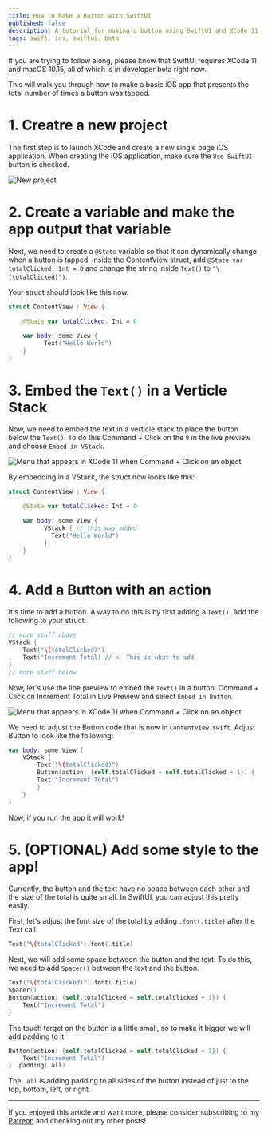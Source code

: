 ```yaml
---
title: How to Make a Button with SwiftUI
published: false
description: A tutorial for making a button using SwiftUI and XCode 11.
tags: swift, ios, swiftui, beta
---
```


If you are trying to follow along, please know that SwiftUI requires XCode 11 and macOS 10.15, all of which is in developer beta right now.

This will walk you through how to make a basic iOS app that presents the total number of times a button was tapped.

# 1. Creatre a new project

The first step is to launch XCode and create a new single page iOS application. When creating the iOS application, make sure the `Use SwiftUI` button is checked.

![New project](./images/project.png)

# 2. Create a variable and make the app output that variable

Next, we need to create a `@State` variable so that it can dynamically change when a button is tapped. Inside the ContentView struct, add `@State var totalClicked: Int = 0` and change the string inside `Text()` to `"\(totalClicked)")`.

Your struct should look like this now.

```swift
struct ContentView : View {

    @State var totalClicked: Int = 0

    var body: some View {
          Text("Hello World")
    }
}
```

# 3. Embed the `Text()` in a Verticle Stack

Now, we need to embed the text in a verticle stack to place the button below the `Text()`. To do this Command + Click on the `0` in the live preview and choose `Embed in VStack`.

![Menu that appears in XCode 11 when Command + Click on an object](./images/stackview.png)

By embedding in a VStack, the struct now looks like this:

```swift
struct ContentView : View {

    @State var totalClicked: Int = 0

    var body: some View {
          VStack { // this was added
            Text("Hello World")
          }
    }
}
```

# 4. Add a Button with an action

It's time to add a button. A way to do this is by first adding a `Text()`. Add the following to your struct:

``` swift
// more stuff above
VStack { 
    Text("\(totalClicked)")
    Text("Increment Total) // <- This is what to add
}
// more stuff below
```

Now, let's use the libe preview to embed the `Text()` in a button. Command + Click on Increment Total in Live Preview and select `Embed in Button`.

![Menu that appears in XCode 11 when Command + Click on an object](./images/button.png)

We need to adjust the Button code that is now in `ContentView.swift`. Adjust Button to look like the following:

``` swift
var body: some View {
    VStack {
        Text("\(totalClicked)")
        Button(action: {self.totalClicked = self.totalClicked + 1}) {
        Text("Increment Total")
        }
    }
}
```

Now, if you run the app it will work!

# 5. (OPTIONAL) Add some style to the app!

Currently, the button and the text have no space between each other and the size of the total is quite small. In SwiftUI, you can adjust this pretty easily.

First, let's adjust the font size of the total by adding `.font(.title)` after the Text call.

``` swift
Text("\(totalClicked").font(.title)
```

Next, we will add some space between the button and the text. To do this, we need to add `Spacer()` between the text and the button.

``` swift
Text("\(totalClicked)").font(.title)
Spacer()
Button(action: {self.totalClicked = self.totalClicked + 1}) {
    Text("Increment Total")
}       
```
The touch target on the button is a little small, so to make it bigger we will add padding to it.

``` swift 
Button(action: {self.totalClicked = self.totalClicked + 1}) {
    Text("Increment Total")
} .padding(.all)
```
The `.all` is adding padding to all sides of the button instead of just to the top, bottom, left, or right.

---

If you enjoyed this article and want more, please consider subscribing to my [Patreon](https://www.patreon.com/maeganwilson_) and checking out my other posts!

